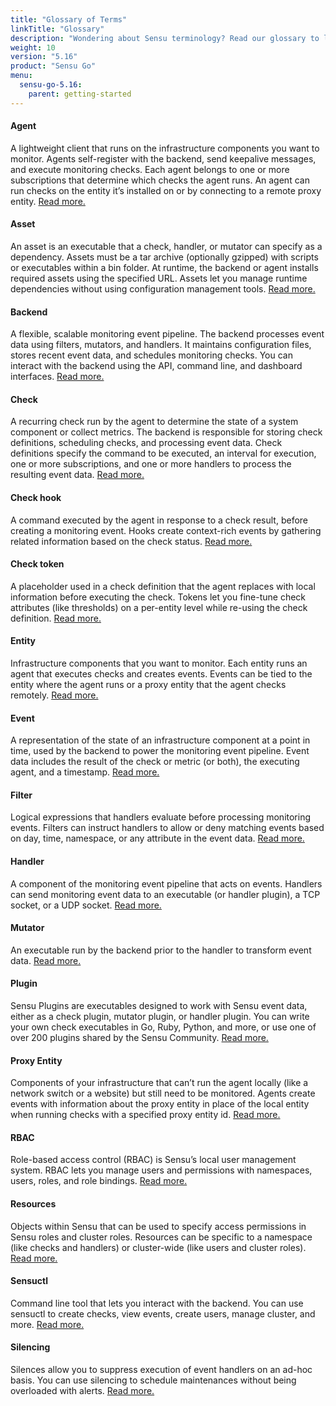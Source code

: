 ```yaml
---
title: "Glossary of Terms"
linkTitle: "Glossary"
description: "Wondering about Sensu terminology? Read our glossary to learn the definition of common Sensu terms, including agent, asset, backend, check, event, and many more. Bonus: each term links to a corresponding guide!"
weight: 10
version: "5.16"
product: "Sensu Go"
menu:
  sensu-go-5.16:
    parent: getting-started
---
```


#### Agent
A lightweight client that runs on the infrastructure components you want to monitor.
Agents self-register with the backend, send keepalive messages, and execute monitoring checks.
Each agent belongs to one or more subscriptions that determine which checks the agent runs.
An agent can run checks on the entity it’s installed on or by connecting to a remote proxy entity.
[Read more.][1]

#### Asset
An asset is an executable that a check, handler, or mutator can specify as a dependency.
Assets must be a tar archive (optionally gzipped) with scripts or executables within a bin folder.
At runtime, the backend or agent installs required assets using the specified URL.
Assets let you manage runtime dependencies without using configuration management tools.
[Read more.][4]

#### Backend
A flexible, scalable monitoring event pipeline.
The backend processes event data using filters, mutators, and handlers.
It maintains configuration files, stores recent event data, and schedules monitoring checks.
You can interact with the backend using the API, command line, and dashboard interfaces.
[Read more.][2]

#### Check
A recurring check run by the agent to determine the state of a system component or collect metrics.
The backend is responsible for storing check definitions, scheduling checks, and processing event data.
Check definitions specify the command to be executed, an interval for execution, one or more subscriptions, and one or more handlers to process the resulting event data.
[Read more.][3]

#### Check hook
A command executed by the agent in response to a check result, before creating a monitoring event.
Hooks create context-rich events by gathering related information based on the check status.
[Read more.][5]

#### Check token
A placeholder used in a check definition that the agent replaces with local information before executing the check.
Tokens let you fine-tune check attributes (like thresholds) on a per-entity level while re-using the check definition.
[Read more.][16]

#### Entity
Infrastructure components that you want to monitor.
Each entity runs an agent that executes checks and creates events.
Events can be tied to the entity where the agent runs or a proxy entity that the agent checks remotely.
[Read more.][7]

#### Event
A representation of the state of an infrastructure component at a point in time, used by the backend to power the monitoring event pipeline.
Event data includes the result of the check or metric (or both), the executing agent, and a timestamp.
[Read more.][8]

#### Filter
Logical expressions that handlers evaluate before processing monitoring events.
Filters can instruct handlers to allow or deny matching events based on day, time, namespace, or any attribute in the event data.
[Read more.][9]

#### Handler
A component of the monitoring event pipeline that acts on events.
Handlers can send monitoring event data to an executable (or handler plugin), a TCP socket, or a UDP socket.
[Read more.][10]

#### Mutator
An executable run by the backend prior to the handler to transform event data.
[Read more.][11]

#### Plugin
Sensu Plugins are executables designed to work with Sensu event data, either as a check plugin, mutator plugin, or handler plugin. 
You can write your own check executables in Go, Ruby, Python, and more, or use one of over 200 plugins shared by the Sensu Community.
[Read more.][6]

#### Proxy Entity
Components of your infrastructure that can’t run the agent locally (like a network switch or a website) but still need to be monitored.
Agents create events with information about the proxy entity in place of the local entity when running checks with a specified proxy entity id.
[Read more.][12]

#### RBAC
Role-based access control (RBAC) is Sensu’s local user management system.
RBAC lets you manage users and permissions with namespaces, users, roles, and role bindings.
[Read more.][13]

#### Resources
Objects within Sensu that can be used to specify access permissions in Sensu roles and cluster roles.
Resources can be specific to a namespace (like checks and handlers) or cluster-wide (like users and cluster roles).
[Read more.][18]

#### Sensuctl
Command line tool that lets you interact with the backend.
You can use sensuctl to create checks, view events, create users, manage cluster, and more.
[Read more.][14]

#### Silencing
Silences allow you to suppress execution of event handlers on an ad-hoc basis.
You can use silencing to schedule maintenances without being overloaded with alerts.
[Read more.][17]

[1]: ../../reference/agent/
[2]: ../../reference/backend/
[3]: ../../reference/checks
[4]: ../../reference/assets
[5]: ../../reference/hooks
[6]: ../../reference/checks
[7]: ../../reference/entities
[8]: ../../reference/events
[9]: ../../reference/filters
[10]: ../../reference/handlers
[11]: ../../reference/mutators
[12]: ../../reference/entities#proxy-entities
[13]: ../../reference/rbac
[14]: ../../sensuctl/reference/
[15]: ../../reference/checks/#subdue-attributes
[16]: ../../reference/tokens
[17]: ../../reference/silencing
[18]: ../../reference/rbac#resources

